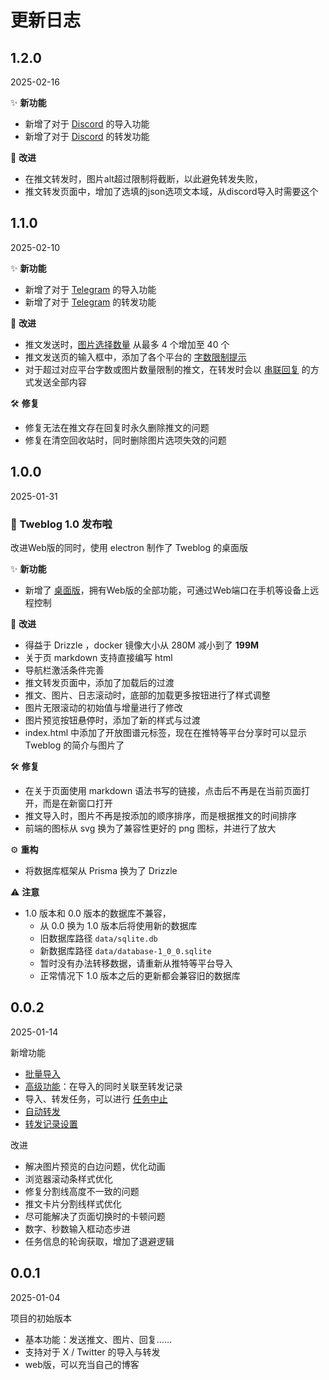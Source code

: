 # 更新日志

## 1.2.0
2025-02-16

✨ **新功能**
- 新增了对于 [Discord](./feature/import/discord) 的导入功能
- 新增了对于 [Discord](./feature/forward/discord) 的转发功能

🧱 **改进**
- 在推文转发时，图片alt超过限制将截断，以此避免转发失败，
- 推文转发页面中，增加了选填的json选项文本域，从discord导入时需要这个

## 1.1.0
2025-02-10

✨ **新功能**
- 新增了对于 [Telegram](./feature/import/telegram) 的导入功能
- 新增了对于 [Telegram](./feature/forward/telegram) 的转发功能

🧱 **改进**
- 推文发送时，[图片选择数量](./feature/tweet-post#图片选择数量) 从最多 4 个增加至 40 个
- 推文发送页的输入框中，添加了各个平台的 [字数限制提示](./feature/tweet-post#字数限制提示)
- 对于超过对应平台字数或图片数量限制的推文，在转发时会以 [串联回复](./feature/tweet-forward#串联回复) 的方式发送全部内容

🛠 **修复**
- 修复无法在推文存在回复时永久删除推文的问题
- 修复在清空回收站时，同时删除图片选项失效的问题

## 1.0.0
2025-01-31

### 🎉 Tweblog 1.0 发布啦
改进Web版的同时，使用 electron 制作了 Tweblog 的桌面版

✨ **新功能**
- 新增了 [桌面版](./desktop)，拥有Web版的全部功能，可通过Web端口在手机等设备上远程控制

🧱 **改进**
- 得益于 Drizzle ，docker 镜像大小从 280M 减小到了 **199M**
- 关于页 markdown 支持直接编写 html
- 导航栏激活条件完善
- 推文转发页面中，添加了加载后的过渡
- 推文、图片、日志滚动时，底部的加载更多按钮进行了样式调整
- 图片无限滚动的初始值与增量进行了修改
- 图片预览按钮悬停时，添加了新的样式与过渡
- index.html 中添加了开放图谱元标签，现在在推特等平台分享时可以显示 Tweblog 的简介与图片了

🛠 **修复**
- 在关于页面使用 markdown 语法书写的链接，点击后不再是在当前页面打开，而是在新窗口打开
- 推文导入时，图片不再是按添加的顺序排序，而是根据推文的时间排序
- 前端的图标从 svg 换为了兼容性更好的 png 图标，并进行了放大

⚙ **重构**
- 将数据库框架从 Prisma 换为了 Drizzle

⚠ **注意**
- 1.0 版本和 0.0 版本的数据库不兼容，
	- 从 0.0 换为 1.0 版本后将使用新的数据库
	- 旧数据库路径 `data/sqlite.db`
	- 新数据库路径 `data/database-1_0_0.sqlite`
	- 暂时没有办法转移数据，请重新从推特等平台导入
	- 正常情况下 1.0 版本之后的更新都会兼容旧的数据库


## 0.0.2
2025-01-14

新增功能
- [批量导入](./feature/tweet-import.md#批量导入)
- [高级功能](./feature/tweet-import.md#高级功能)：在导入的同时关联至转发记录
- 导入、转发任务，可以进行 [任务中止](./feature/tweet-import.md#任务中止)
- [自动转发](./feature/tweet-forward.md#自动转发)
- [转发记录设置](./feature/tweet-forward.md#转发记录设置)

改进
- 解决图片预览的白边问题，优化动画
- 浏览器滚动条样式优化
- 修复分割线高度不一致的问题
- 推文卡片分割线样式优化
- 尽可能解决了页面切换时的卡顿问题
- 数字、秒数输入框动态步进
- 任务信息的轮询获取，增加了退避逻辑

## 0.0.1
2025-01-04

项目的初始版本
- 基本功能：发送推文、图片、回复……
- 支持对于 X / Twitter 的导入与转发
- web版，可以充当自己的博客
